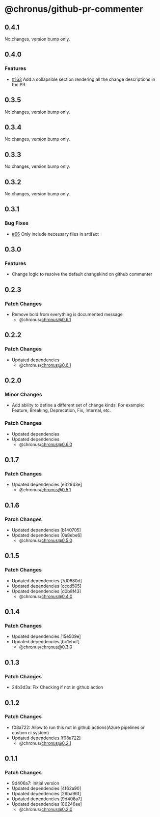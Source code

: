 # @chronus/github-pr-commenter

## 0.4.1

No changes, version bump only.

## 0.4.0

### Features

- [#163](https://github.com/timotheeguerin/chronus/pull/163) Add a collapsible section rendering all the change descriptions in the PR


## 0.3.5

No changes, version bump only.

## 0.3.4

No changes, version bump only.

## 0.3.3

No changes, version bump only.

## 0.3.2

No changes, version bump only.

## 0.3.1

### Bug Fixes

- [#96](https://github.com/timotheeguerin/chronus/pull/96) Only include necessary files in artifact


## 0.3.0

### Features
 
- Change logic to resolve the default changekind on github commenter

## 0.2.3

### Patch Changes

- Remove bold from everything is documented message
  - @chronus/chronus@0.6.1

## 0.2.2

### Patch Changes

- Updated dependencies
  - @chronus/chronus@0.6.1

## 0.2.0

### Minor Changes

- Add ability to define a different set of change kinds. For example: Feature, Breaking, Deprecation, Fix, Internal, etc.

### Patch Changes

- Updated dependencies
- Updated dependencies
  - @chronus/chronus@0.6.0

## 0.1.7

### Patch Changes

- Updated dependencies [e32943e]
  - @chronus/chronus@0.5.1

## 0.1.6

### Patch Changes

- Updated dependencies [b140705]
- Updated dependencies [0a8ebe6]
  - @chronus/chronus@0.5.0

## 0.1.5

### Patch Changes

- Updated dependencies [7d0680d]
- Updated dependencies [cccd505]
- Updated dependencies [d0b8f43]
  - @chronus/chronus@0.4.0

## 0.1.4

### Patch Changes

- Updated dependencies [15e509e]
- Updated dependencies [bc1ebcf]
  - @chronus/chronus@0.3.0

## 0.1.3

### Patch Changes

- 24b3d3a: Fix Checking if not in github action

## 0.1.2

### Patch Changes

- f08a722: Allow to run this not in github actions(Azure pipelines or custom ci system)
- Updated dependencies [f08a722]
  - @chronus/chronus@0.2.1

## 0.1.1

### Patch Changes

- 9d406a7: Initial version
- Updated dependencies [4f62a90]
- Updated dependencies [26ba96f]
- Updated dependencies [9d406a7]
- Updated dependencies [86246ee]
  - @chronus/chronus@0.2.0
